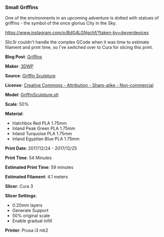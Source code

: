 ### Small Griffins

One of the environments in an upcoming adventure is dotted with statues of griffins - the symbol
of the once glorius City in the Sky.

https://www.instagram.com/p/BdG4LGNgchf/?taken-by=dwyerdevices

Slic3r couldn't handle the complex GCode when it was time to estimate filament and print
time, so I've switched over to Cura for slicing this print.


**Blog Post**: [Griffins](http://www.dwyerdevices.com/2018/01/15/small-griffins/)

**Maker**: [3DWP](https://www.thingiverse.com/3DWP)

**Source**: [Griffin Sculpture](https://www.thingiverse.com/thing:1453995)

**License**: [Creative Commons - Attribution - Share-alike - Non-commercial](http://creativecommons.org/licenses/by-nc-sa/3.0/)

**Model**: [GriffinSculpture.stl](https://www.thingiverse.com/download:2254678)

**Scale**: 50%

**Material**:
 
 - Hatchbox Red PLA 1.75mm
 - Inland Peak Green PLA 1.75mm
 - Inland Turquoise PLA 1.75mm
 - Inland Egyptian Blue PLA 1.75mm

**Print Date**: 2017/12/24 - 2017/12/25

**Print Time**: 54 Minutes

**Estimated Print Time**: 59 minutes

**Estimated Filament**: 4.1 meters

**Slicer**: Cura 3

**Slicer Settings**:

 - 0.20mm layers
 - Generate Support
 - 50% original scale
 - Enable gradual infill
 
**Printer**: Prusa i3 mk2 